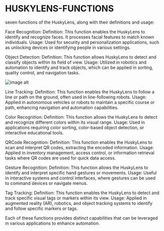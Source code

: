 # HUSKYLENS-FUNCTIONS

seven functions of the HuskyLens, along with their definitions and usage:

Face Recognition:
Definition: This function enables the HuskyLens to identify and recognize faces. It processes facial features to match known individuals.
Usage: Used for security and personalization applications, such as unlocking devices or identifying people in various settings.








Object Detection:
Definition: This function allows HuskyLens to detect and classify objects within its field of view.
Usage: Utilized in robotics and automation to identify and track objects, which can be applied in sorting, quality control, and navigation tasks.



![image alt]([image_url](https://github.com/ReyoofAlsisi/HUSKYLENS-FUNCTIONS/blob/f9d70fd40f4475beed9da757d085a630d1af693f/IMG_7982.jpg))






Line Tracking:
Definition: This function enables the HuskyLens to follow a line or path on the ground, often used in line-following robots.
Usage: Applied in autonomous vehicles or robots to maintain a specific course or path, enhancing navigation and automation capabilities.









Color Recognition:
Definition: This function allows the HuskyLens to detect and recognize different colors within its visual range.
Usage: Used in applications requiring color sorting, color-based object detection, or interactive educational tools.










QRCode Recognition:
Definition: This function enables the HuskyLens to scan and interpret QR codes, extracting the encoded information.
Usage: Applied in inventory management, access control, or information retrieval tasks where QR codes are used for quick data access.







Gesture Recognition:
Definition: This function allows the HuskyLens to identify and interpret specific hand gestures or movements.
Usage: Useful in interactive systems and control interfaces, where gestures can be used to command devices or navigate menus.





Tag Tracking:
Definition: This function enables the HuskyLens to detect and track specific visual tags or markers within its view.
Usage: Applied in augmented reality (AR), robotics, and object tracking systems to identify and follow specific markers or tags.












Each of these functions provides distinct capabilities that can be leveraged in various applications to enhance automation.
